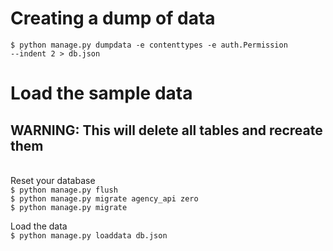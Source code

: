 # Creating a dump of data
<code>$ python manage.py dumpdata -e contenttypes -e auth.Permission --indent 2 > db.json</code>

# Load the sample data
## WARNING: This will delete all tables and recreate them
\
Reset your database \
<code>\$ python manage.py flush</code> \
<code>\$ python manage.py migrate agency_api zero</code> \
<code>\$ python manage.py migrate</code>

Load the data \
<code>\$ python manage.py loaddata db.json</code>
